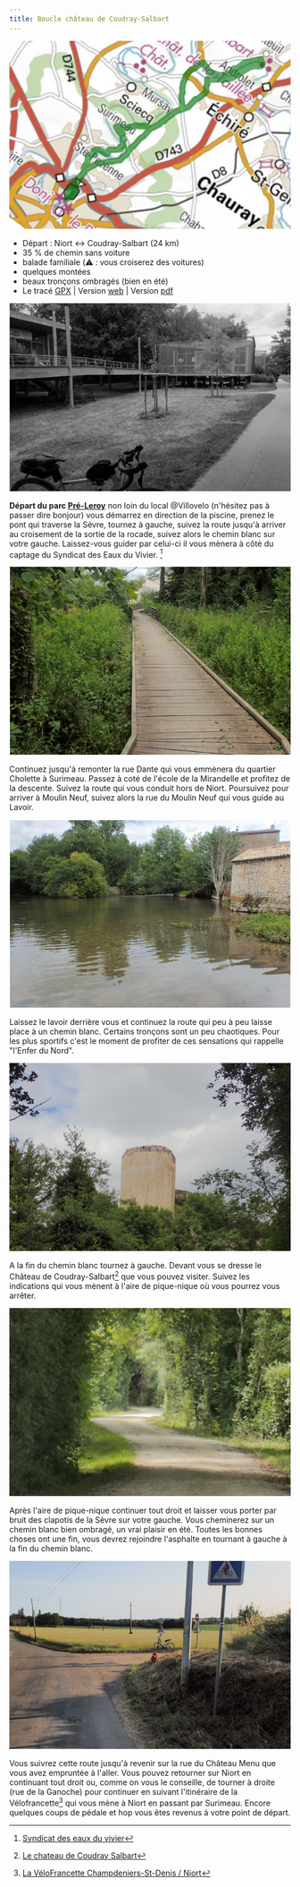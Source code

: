 ```yaml
---
title: Boucle château de Coudray-Salbart
---
```


![carte_balade_02](./images/balade_02_carte.png)

- Départ : Niort <-> Coudray-Salbart (24 km)
- 35 % de chemin sans voiture
- balade familiale (⚠️ : vous croiserez des voitures)
- quelques montées
- beaux tronçons ombragés (bien en été)
- Le tracé [GPX](https://villovelo.github.io/balade_2020/voir_trace.html?trace=./gpx/balade_02.gpx) | Version [web](https://villovelo.github.io/balade_2020/balade_02.html?source=pdf) | Version [pdf](https://villovelo.github.io/balade_2020/balade_02.pdf)

![pre-leroy](./images/balade_02_pre-leroy.png)

**Départ du parc [Pré-Leroy](https://www.vivre-a-niort.com/fr/cadre-de-vie/environnement/parcs-et-jardins/parc-de-pre-leroy/index.html)** non loin du local @Villovelo (n'hésitez pas à passer dire bonjour) vous démarrez en direction de la piscine, prenez le pont qui traverse la Sèvre, tournez à gauche, suivez la route jusqu'à arriver au croisement de la sortie de la rocade, suivez alors le chemin blanc sur votre gauche. Laissez-vous guider par celui-ci il vous mènera à côté du captage du Syndicat des Eaux du Vivier. [^1]

![syndcat](./images/balade_02_syndicat.png)

Continuez jusqu'à remonter la rue Dante qui vous emmènera du quartier Cholette à Surimeau. Passez à coté de l'école de la Mirandelle et profitez de la descente. Suivez la route qui vous conduit hors de Niort. Poursuivez pour arriver à Moulin Neuf, suivez alors la rue du Moulin Neuf qui vous guide au Lavoir.

![lavoir](./images/balade_02_lavoir.png)

Laissez le lavoir derrière vous et continuez la route qui peu à peu laisse place à un chemin blanc. Certains tronçons sont un peu chaotiques. Pour les plus sportifs c'est le moment de profiter de ces sensations qui rappelle "l'Enfer du Nord".

![chateau](./images/balade_02_coudray.png)

A la fin du chemin blanc tournez à gauche. Devant vous se dresse le Château de Coudray-Salbart[^2] que vous pouvez visiter. Suivez les indications qui vous mènent à l'aire de pique-nique où vous pourrez vous arrêter.

![retour](./images/balade_02_route.png)

Après l'aire de pique-nique continuer tout droit et laisser vous porter par bruit des clapotis de la Sèvre sur votre gauche. Vous cheminerez sur un chemin blanc bien ombragé, un vrai plaisir en été.
Toutes les bonnes choses ont une fin, vous devrez rejoindre l'asphalte en tournant à gauche à la fin du chemin blanc.

![retour](./images/balade_02_surimeau.png)

Vous suivrez cette route jusqu'à revenir sur la rue du Château Menu que vous avez empruntée à l'aller. Vous pouvez retourner sur Niort en continuant tout droit ou, comme on vous le conseille, de tourner à droite (rue de la Ganoche) pour continuer en suivant l'itinéraire de la Vélofrancette[^3] qui vous mène à Niort en passant par Surimeau. Encore quelques coups de pédale et hop vous êtes revenus à votre point de départ.

[^1]: [Syndicat des eaux du vivier](http://www.eaux-du-vivier.fr/fr/dou-vient-votre-eau/ressources/captages-principaux/index.html)
[^2]: [Le chateau de Coudray Salbart](https://www.coudraysalbart.fr/)
[^3]: [La VéloFrancette Champdeniers-St-Denis / Niort](https://www.lavelofrancette.com/itineraire/champdeniers-st-denis-niort)
